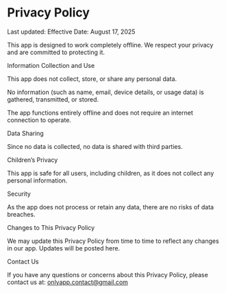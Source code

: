 # Privacy Policy

Last updated: Effective Date: August 17, 2025

This app is designed to work completely offline. We respect your privacy and are committed to protecting it.

Information Collection and Use

This app does not collect, store, or share any personal data.

No information (such as name, email, device details, or usage data) is gathered, transmitted, or stored.

The app functions entirely offline and does not require an internet connection to operate.

Data Sharing

Since no data is collected, no data is shared with third parties.

Children’s Privacy

This app is safe for all users, including children, as it does not collect any personal information.

Security

As the app does not process or retain any data, there are no risks of data breaches.

Changes to This Privacy Policy

We may update this Privacy Policy from time to time to reflect any changes in our app. Updates will be posted here.

Contact Us

If you have any questions or concerns about this Privacy Policy, please contact us at:
onlyapp.contact@gmail.com
